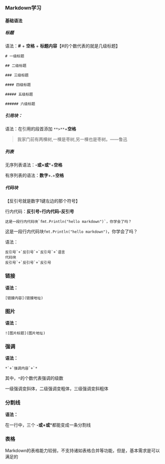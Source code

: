 ### Markdown学习

#### 基础语法

##### 标题

语法：**#** +  **空格** + **标题内容**【#的个数代表的就是几级标题】

```
# 一级标题

## 二级标题

### 三级标题

#### 四级标题

##### 五级标题

###### 六级标题
```

##### 引用块：

语法：在引用的段首添加 `**>**`+**空格**

> 我家门前有两棵树,一棵是枣树,另一棵也是枣树。——鲁迅

##### 列表

无序列表语法：**-**或**+**或*****+**空格**

有序列表的语法：**数字**+**.**+**空格**



##### 代码块

【反引号就是数字1键左边的那个符号】

行内代码：**反引号**`+`**行内代码**`+`**反引号**

```
这是一段行内代码块`fmt.Println("hello markdown")`，你学会了吗？
```

这是一段行内代码块`fmt.Println("hello markdown")`，你学会了吗？



语法：

```
反引号`+`反引号`+`反引号`+`语言
代码块
反引号`+`反引号`+`反引号
```

### 链接

**语法：**

```
[链接内容](链接地址)
```

### 图片

**语法：**

```
![图片标题](图片地址)
```



### 强调

**语法：**

```
*`+`强调内容`+`*
```

其中，`*`的个数代表强调的级数

一级强调变斜体，二级强调变粗体，三级强调变斜粗体



### 分割线

**语法：**

在一行中，三个 **-**或**+**或*****都能变成一条分割线



### 表格

Markdown的表格能力较弱，不支持诸如表格合并等功能，但是，基本需求是可以满足的